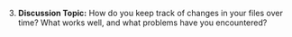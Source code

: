 3. **Discussion Topic:** How do you keep track of changes in your files over time? What works well, and what problems have you encountered?
